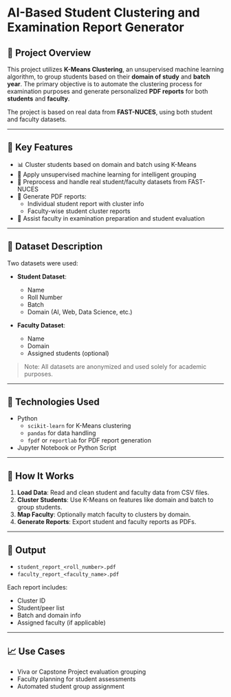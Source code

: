 # AI-Based Student Clustering and Examination Report Generator

## 📌 Project Overview

This project utilizes **K-Means Clustering**, an unsupervised machine learning algorithm, to group students based on their **domain of study** and **batch year**. The primary objective is to automate the clustering process for examination purposes and generate personalized **PDF reports** for both **students** and **faculty**.

The project is based on real data from **FAST-NUCES**, using both student and faculty datasets.

---

## 🎯 Key Features

- 📊 Cluster students based on domain and batch using K-Means
- 🧠 Apply unsupervised machine learning for intelligent grouping
- 📁 Preprocess and handle real student/faculty datasets from FAST-NUCES
- 📄 Generate PDF reports:
  - Individual student report with cluster info
  - Faculty-wise student cluster reports
- 🧾 Assist faculty in examination preparation and student evaluation

---

## 📂 Dataset Description

Two datasets were used:

- **Student Dataset**:
  - Name
  - Roll Number
  - Batch
  - Domain (AI, Web, Data Science, etc.)

- **Faculty Dataset**:
  - Name
  - Domain
  - Assigned students (optional)

> Note: All datasets are anonymized and used solely for academic purposes.

---

## 🧪 Technologies Used

- Python
  - `scikit-learn` for K-Means clustering
  - `pandas` for data handling
  - `fpdf` or `reportlab` for PDF report generation
- Jupyter Notebook or Python Script

---

## 🚀 How It Works

1. **Load Data**: Read and clean student and faculty data from CSV files.
2. **Cluster Students**: Use K-Means on features like domain and batch to group students.
3. **Map Faculty**: Optionally match faculty to clusters by domain.
4. **Generate Reports**: Export student and faculty reports as PDFs.

---

## 📎 Output

- `student_report_<roll_number>.pdf`
- `faculty_report_<faculty_name>.pdf`

Each report includes:
- Cluster ID
- Student/peer list
- Batch and domain info
- Assigned faculty (if applicable)

---

## 📈 Use Cases

- Viva or Capstone Project evaluation grouping
- Faculty planning for student assessments
- Automated student group assignment
